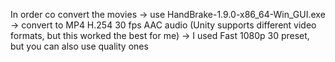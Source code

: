 In order co convert the movies 
	-> use HandBrake-1.9.0-x86_64-Win_GUI.exe
	-> convert to MP4 H.254 30 fps AAC audio (Unity supports different video formats, but this worked the best for me)
	-> I used Fast 1080p 30 preset, but you can also use quality ones
